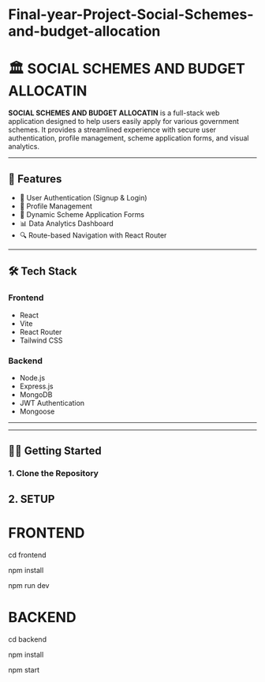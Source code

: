 # Final-year-Project-Social-Schemes-and-budget-allocation

# 🏛️ SOCIAL SCHEMES AND BUDGET ALLOCATIN

**SOCIAL SCHEMES AND BUDGET ALLOCATIN** is a full-stack web application designed to help users easily apply for various government schemes. It provides a streamlined experience with secure user authentication, profile management, scheme application forms, and visual analytics.

---

## 🚀 Features

- 🔐 User Authentication (Signup & Login)
- 👤 Profile Management
- 📝 Dynamic Scheme Application Forms
- 📊 Data Analytics Dashboard
- 🔍 Route-based Navigation with React Router

---

## 🛠️ Tech Stack

### Frontend
- React
- Vite
- React Router
- Tailwind CSS

### Backend
- Node.js
- Express.js
- MongoDB
- JWT Authentication
- Mongoose

---


---

## 🧑‍💻 Getting Started

### 1. Clone the Repository

## 2. SETUP

# FRONTEND
cd frontend

npm install

npm run dev

# BACKEND
cd backend

npm install

npm start
